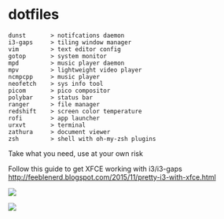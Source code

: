 # dotfiles
```
dunst       > notifcations daemon
i3-gaps     > tiling window manager
vim         > text editor config
gotop       > system monitor
mpd         > music player daemon
mpv         > lightweight video player
ncmpcpp     > music player
neofetch    > sys info tool
picom       > pico compositor
polybar     > status bar
ranger      > file manager
redshift    > screen color temperature
rofi        > app launcher
urxvt       > terminal
zathura     > document viewer
zsh         > shell with oh-my-zsh plugins
```

Take what you need, use at your own risk

Follow this guide to get XFCE working with i3/i3-gaps
http://feeblenerd.blogspot.com/2015/11/pretty-i3-with-xfce.html

![](https://i.imgur.com/hSdK7GD.png)

![](https://i.imgur.com/jcrHPPq.png)
